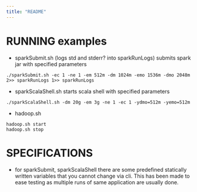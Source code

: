 ```yaml
---
title: "README"
---
```



# RUNNING examples

+ sparkSubmit.sh (logs std and stderr? into sparkRunLogs) submits spark jar with specified parameters
~~~
./sparkSubmit.sh -ec 1 -ne 1 -em 512m -dm 1024m -emo 1536m -dmo 2048m  2>> sparkRunLogs 1>> sparkRunLogs
~~~
+ sparkScalaShell.sh starts scala shell with specified parameters
~~~
./sparkScalaShell.sh -dm 20g -em 3g -ne 1 -ec 1 -ydmo=512m -yemo=512m
~~~
+ hadoop.sh
~~~
hadoop.sh start
hadoop.sh stop
~~~

# SPECIFICATIONS

+ for sparkSubmit, sparkScalaShell there are some predefined statically written variables that you cannot change via cli. This has been made to ease testing as multiple runs of same application are usually done.
